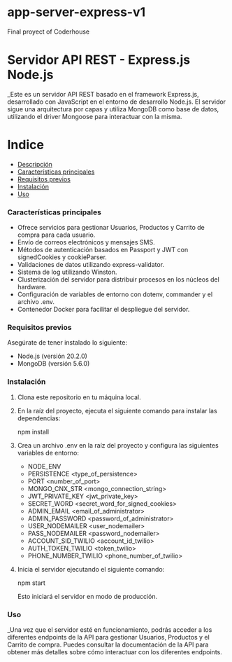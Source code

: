 # app-server-express-v1
Final proyect of Coderhouse

# Servidor API REST - Express.js Node.js

_Este es un servidor API REST basado en el framework Express.js, desarrollado con JavaScript en el entorno de desarrollo Node.js. El servidor sigue una arquitectura por capas y utiliza MongoDB como base de datos, utilizando el driver Mongoose para interactuar con la misma. 

# Indice

- [Descripción](#descripción)
- [Características principales](#características-principales)
- [Requisitos previos](#requisitos-previos)
- [Instalación](#instalación)
- [Uso](#uso)

### Características principales

- Ofrece servicios para gestionar Usuarios, Productos y Carrito de compra para cada usuario.
- Envío de correos electrónicos y mensajes SMS.
- Métodos de autenticación basados en Passport y JWT con signedCookies y cookieParser.
- Validaciones de datos utilizando express-validator.
- Sistema de log utilizando Winston.
- Clusterización del servidor para distribuir procesos en los núcleos del hardware.
- Configuración de variables de entorno con dotenv, commander y el archivo .env.
- Contenedor Docker para facilitar el despliegue del servidor.

### Requisitos previos

Asegúrate de tener instalado lo siguiente:

- Node.js (versión 20.2.0)
- MongoDB (versión 5.6.0)

### Instalación

1. Clona este repositorio en tu máquina local.
2. En la raíz del proyecto, ejecuta el siguiente comando para instalar las dependencias:

   npm install

3. Crea un archivo .env en la raíz del proyecto y configura las siguientes variables de entorno:
   
    * NODE_ENV <environment>
    * PERSISTENCE <type_of_persistence>
    * PORT <number_of_port>
    * MONGO_CNX_STR <mongo_connection_string>
    * JWT_PRIVATE_KEY <jwt_private_key>
    * SECRET_WORD <secret_word_for_signed_cookies>
    * ADMIN_EMAIL <email_of_administrator>
    * ADMIN_PASSWORD <password_of_administrator>
    * USER_NODEMAILER <user_nodemailer>
    * PASS_NODEMAILER <password_nodemailer>
    * ACCOUNT_SID_TWILIO <account_id_twilio>
    * AUTH_TOKEN_TWILIO <token_twilio>
    * PHONE_NUMBER_TWILIO <phone_number_of_twilio>
  
5. Inicia el servidor ejecutando el siguiente comando:

   npm start

   Esto iniciará el servidor en modo de producción.

### Uso
_Una vez que el servidor esté en funcionamiento, podrás acceder a los diferentes endpoints de la API para gestionar Usuarios, Productos y el Carrito de compra. Puedes consultar la documentación de la API para obtener más detalles sobre cómo interactuar con los diferentes endpoints.
